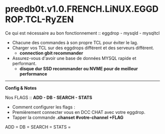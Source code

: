 # preedb0t.v1.0.FRENCH.LiNUX.EGGDROP.TCL-RyZEN #

Ce qui est nécessaire au bon fonctionnement :: eggdrop - mysqld - mysqltcl

- Chacune des commandes à son propre TCL pour éviter le lag.
- Charger vos TCL sur des eggdrops différent et des serveurs différent.
  - **connection gbit recommander**
- Assurez-vous d'avoir une base de données MYSQL rapide et performant.
  - **disque dur SSD recommander ou NVME pour de meilleur performance**
-------------------------------------------------------------------------------------------------------
**Config & Notes**

Nos FLAGS :: **ADD - DB - SEARCH - STATS**
- Comment configurer les flags :
- Premièrement connecter vous en DCC CHAT avec votre eggdrop.
- Tapper la commande **.chanset #votre-channel +FLAG**

ADD    =
DB     =
SEARCH =
STATS  =
